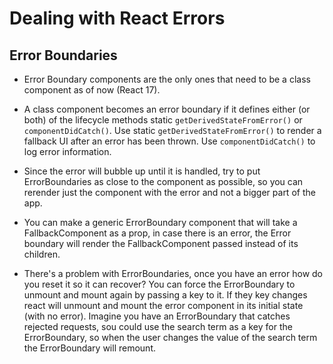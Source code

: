 # Dealing with React Errors

## Error Boundaries
- Error Boundary components are the only ones that need to be a class component as of now (React 17).

- A class component becomes an error boundary if it defines either (or both) of the lifecycle methods static `getDerivedStateFromError()` or `componentDidCatch()`. Use static `getDerivedStateFromError()` to render a fallback UI after an error has been thrown. Use `componentDidCatch()` to log error information.

- Since the error will bubble up until it is handled, try to put ErrorBoundaries as close to the component as possible, so you can rerender just the component with the error and not a bigger part of the app.

- You can make a generic ErrorBoundary component that will take a FallbackComponent as a prop, in case there is an error, the Error boundary will render the FallbackComponent passed instead of its children.

- There's a problem with ErrorBoundaries, once you have an error how do you reset it so it can recover? You can force the ErrorBoundary to unmount and mount again by passing a key to it. If they key changes react will unmount and mount the error component in its initial state (with no error). Imagine you have an ErrorBoundary that catches rejected requests, sou could use the search term as a key for the ErrorBoundary, so when the user changes the value of the search term the ErrorBoundary will remount.
